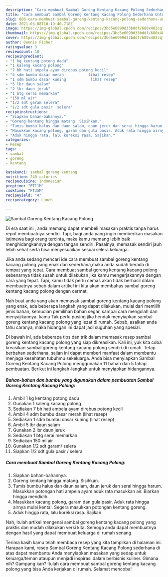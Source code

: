 ```yaml
---
description: "Cara membuat Sambal Goreng Kentang Kacang Polong Sederhana Untuk Jualan"
title: "Cara membuat Sambal Goreng Kentang Kacang Polong Sederhana Untuk Jualan"
slug: 886-cara-membuat-sambal-goreng-kentang-kacang-polong-sederhana-untuk-jualan
date: 2021-03-08T10:19:40.718Z
image: https://img-global.cpcdn.com/recipes/3bd5e6099d33bddf/680x482cq70/sambal-goreng-kentang-kacang-polong-foto-resep-utama.jpg
thumbnail: https://img-global.cpcdn.com/recipes/3bd5e6099d33bddf/680x482cq70/sambal-goreng-kentang-kacang-polong-foto-resep-utama.jpg
cover: https://img-global.cpcdn.com/recipes/3bd5e6099d33bddf/680x482cq70/sambal-goreng-kentang-kacang-polong-foto-resep-utama.jpg
author: Dennis Fisher
ratingvalue: 3
reviewcount: 10
recipeingredient:
- "1 kg kentang potong dadu"
- "1 kaleng kacang polong"
- "7 bh hati ampela ayam direbus potong kecil"
- "4 sdm bumbu dasar merah           lihat resep"
- "1 sdm bumbu dasar kuning           lihat resep"
- "5 lbr daun salam"
- "2 lbr daun jeruk"
- "1 btg serai memarkan"
- "150 ml air"
- "1/2 sdt garam selera"
- "1/2 sdt gula pasir  selera"
recipeinstructions:
- "Siapkan bahan-bahannya."
- "Goreng kentang hingga matang. Sisihkan."
- "Tumis bumbu halus dan daun salam, daun jeruk dan serai hingga harum. Masukkan potongan hati ampela ayam aduk rata masukkan air. Biarkan hingga mendidih."
- "Masukkan kacang polong, garam dan gula pasir. Aduk rata hingga airnya mulai kental. Segera masukkan potongan kentang goreng."
- "Aduk hingga rata, lalu koreksi rasa. Sajikan."
categories:
- Resep
tags:
- sambal
- goreng
- kentang

katakunci: sambal goreng kentang 
nutrition: 240 calories
recipecuisine: Indonesian
preptime: "PT11M"
cooktime: "PT35M"
recipeyield: "4"
recipecategory: Lunch

---
```



![Sambal Goreng Kentang Kacang Polong](https://img-global.cpcdn.com/recipes/3bd5e6099d33bddf/680x482cq70/sambal-goreng-kentang-kacang-polong-foto-resep-utama.jpg)

Di era  saat ini , anda memang dapat membeli masakan praktis tanpa harus repot membuatnya sendiri. Tapi, bagi anda yang ingin memberikan masakan istimewa bagi orang tercinta, maka kamu memang lebih baik menghidangkannya dengan tangan sendiri. Pasalnya, memasak sendiri jauh lebih sehat serta bisa menyesuaikan sesuai selera keluarga.

Jika anda sedang mencari ide cara membuat sambal goreng kentang kacang polong yang enak dan sederhana,maka anda sudah berada di tempat yang tepat. Cara membuat sambal goreng kentang kacang polong  sebenarnya tidak susah untuk dilakukan jika kamu mengerjakannya dengan cara yang tepat. Tapi, kamu tidak perlu cemas akan tidak berhasil dalam membuatnya 
sebab dalam artikel ini kita akan membahas sambal goreng kentang kacang polong dengan cermat.  



Nah buat anda yang akan memasak sambal goreng kentang kacang polong yang enak, ada beberapa langkah yang dapat dilakukan, mulai dari memilih jenis bahan, kemudian pemilihan bahan segar, sampai cara mengolah dan menyajikannya. kamu Tak perlu pusing jika hendak menyiapkan sambal goreng kentang kacang polong yang lezat di rumah. Sebab, asalkan anda  tahu caranya, maka hidangan ini dapat jadi suguhan yang spesial.

Di bawah ini, ada beberapa tips dan trik dalam memasak resep sambal goreng kentang kacang polong yang siap dikreasikan. Kali ini, yuk kita coba kreasikan sambal goreng kentang kacang polong sendiri di rumah. Tetap berbahan sederhana, sajian ini dapat memberi manfaat dalam membantu menjaga kesehatan tubuhmu sekeluarga. Anda bisa menyiapkan Sambal Goreng Kentang Kacang Polong menggunakan 11 bahan dan 5 tahap pembuatan. Berikut ini langkah-langkah untuk menyiapkan hidangannya.

<!--inarticleads1-->

##### Bahan-bahan dan bumbu yang digunakan dalam pembuatan Sambal Goreng Kentang Kacang Polong:

1. Ambil 1 kg kentang potong dadu
1. Gunakan 1 kaleng kacang polong
1. Sediakan 7 bh hati ampela ayam direbus potong kecil
1. Ambil 4 sdm bumbu dasar merah           (lihat resep)
1. Sediakan 1 sdm bumbu dasar kuning           (lihat resep)
1. Ambil 5 lbr daun salam
1. Gunakan 2 lbr daun jeruk
1. Sediakan 1 btg serai memarkan
1. Sediakan 150 ml air
1. Gunakan 1/2 sdt garam/ selera
1. Siapkan 1/2 sdt gula pasir / selera




<!--inarticleads2-->

##### Cara membuat Sambal Goreng Kentang Kacang Polong:

1. Siapkan bahan-bahannya.
1. Goreng kentang hingga matang. Sisihkan.
1. Tumis bumbu halus dan daun salam, daun jeruk dan serai hingga harum. Masukkan potongan hati ampela ayam aduk rata masukkan air. Biarkan hingga mendidih.
1. Masukkan kacang polong, garam dan gula pasir. Aduk rata hingga airnya mulai kental. Segera masukkan potongan kentang goreng.
1. Aduk hingga rata, lalu koreksi rasa. Sajikan.




Nah, itulah artikel mengenai  sambal goreng kentang kacang polong  yang praktis dan mudah dilakukan versi kita. Semoga anda dapat membuatnya dengan hasil yang dapat membuat keluarga di rumah senang. 

Terima kasih kamu telah membaca resep yang kita tampilkan di halaman ini. Harapan kami, resep  Sambal Goreng Kentang Kacang Polong sederhana di atas dapat membantu Anda menyiapkan masakan yang sedap untuk keluarga/teman ataupun menjadi inspirasi dalam berbisnis kuliner. Gimana nih? Gampang kan? Itulah cara membuat sambal goreng kentang kacang polong yang bisa Anda kerjakan di rumah. Selamat mencoba!

